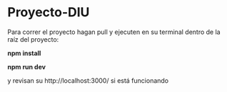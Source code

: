 # Proyecto-DIU

Para correr el proyecto hagan pull y ejecuten en su terminal dentro de la raíz del proyecto:

**npm install**

**npm run dev**

y revisan su http://localhost:3000/ si está funcionando 
